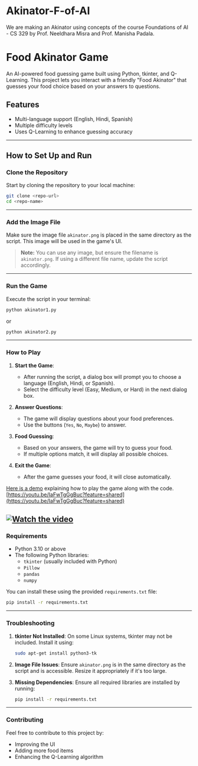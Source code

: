 # Akinator-F-of-AI
We are making an Akinator using concepts of the course Foundations of AI - CS 329 by Prof. Neeldhara Misra and Prof. Manisha Padala.  
  
  
# Food Akinator Game

An AI-powered food guessing game built using Python, tkinter, and Q-Learning. This project lets you interact with a friendly "Food Akinator" that guesses your food choice based on your answers to questions.

## Features
- Multi-language support (English, Hindi, Spanish)
- Multiple difficulty levels
- Uses Q-Learning to enhance guessing accuracy

---

## How to Set Up and Run

### Clone the Repository
Start by cloning the repository to your local machine:
```bash
git clone <repo-url>
cd <repo-name>
```
---

### Add the Image File
Make sure the image file `akinator.png` is placed in the same directory as the script. This image will be used in the game's UI.

> **Note:** You can use any image, but ensure the filename is `akinator.png`. If using a different file name, update the script accordingly.

---

### Run the Game

Execute the script in your terminal:
```bash
python akinator1.py
```
or
```bash
python akinator2.py
```

---

### How to Play

1. **Start the Game**:
   - After running the script, a dialog box will prompt you to choose a language (English, Hindi, or Spanish).
   - Select the difficulty level (Easy, Medium, or Hard) in the next dialog box.

2. **Answer Questions**:
   - The game will display questions about your food preferences.
   - Use the buttons (`Yes`, `No`, `Maybe`) to answer.

3. **Food Guessing**:
   - Based on your answers, the game will try to guess your food.
   - If multiple options match, it will display all possible choices.

4. **Exit the Game**:
   - After the game guesses your food, it will close automatically.

[Here is a demo](https://youtu.be/IaFwTgGgBuc?feature=shared) explaining how to play the game along with the code.
[https://youtu.be/IaFwTgGgBuc?feature=shared](https://youtu.be/IaFwTgGgBuc?feature=shared)

[![Watch the video](https://img.youtube.com/vi/IaFwTgGgBuc/maxresdefault.jpg)](https://youtu.be/IaFwTgGgBuc)
---

### Requirements

- Python 3.10 or above
- The following Python libraries:
  - `tkinter` (usually included with Python)
  - `Pillow`
  - `pandas`
  - `numpy`

You can install these using the provided `requirements.txt` file:
```bash
pip install -r requirements.txt
```

---

### Troubleshooting

1. **tkinter Not Installed**:
   On some Linux systems, tkinter may not be included. Install it using:
   ```bash
   sudo apt-get install python3-tk
   ```

2. **Image File Issues**:
   Ensure `akinator.png` is in the same directory as the script and is accessible. Resize it appropriately if it's too large.

3. **Missing Dependencies**:
   Ensure all required libraries are installed by running:
   ```bash
   pip install -r requirements.txt
   ```

---

### Contributing

Feel free to contribute to this project by:
- Improving the UI
- Adding more food items
- Enhancing the Q-Learning algorithm


